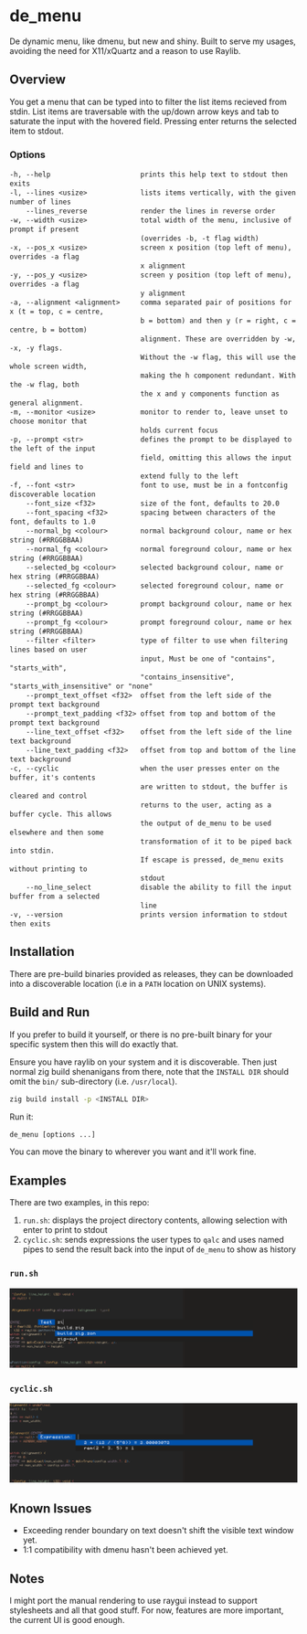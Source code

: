 # de_menu

De dynamic menu, like dmenu, but new and shiny. Built to serve my usages, avoiding the need for X11/xQuartz and a reason to use Raylib.

## Overview

You get a menu that can be typed into to filter the list items recieved from stdin.
List items are traversable with the up/down arrow keys and tab to saturate the input
with the hovered field. Pressing enter returns the selected item to stdout.

### Options

```
-h, --help                      prints this help text to stdout then exits
-l, --lines <usize>             lists items vertically, with the given number of lines
    --lines_reverse             render the lines in reverse order
-w, --width <usize>             total width of the menu, inclusive of prompt if present
                                (overrides -b, -t flag width)
-x, --pos_x <usize>             screen x position (top left of menu), overrides -a flag
                                x alignment
-y, --pos_y <usize>             screen y position (top left of menu), overrides -a flag
                                y alignment
-a, --alignment <alignment>     comma separated pair of positions for x (t = top, c = centre,
                                b = bottom) and then y (r = right, c = centre, b = bottom)
                                alignment. These are overridden by -w, -x, -y flags.
                                Without the -w flag, this will use the whole screen width,
                                making the h component redundant. With the -w flag, both
                                the x and y components function as general alignment.
-m, --monitor <usize>           monitor to render to, leave unset to choose monitor that
                                holds current focus
-p, --prompt <str>              defines the prompt to be displayed to the left of the input
                                field, omitting this allows the input field and lines to
                                extend fully to the left
-f, --font <str>                font to use, must be in a fontconfig discoverable location
    --font_size <f32>           size of the font, defaults to 20.0
    --font_spacing <f32>        spacing between characters of the font, defaults to 1.0
    --normal_bg <colour>        normal background colour, name or hex string (#RRGGBBAA)
    --normal_fg <colour>        normal foreground colour, name or hex string (#RRGGBBAA)
    --selected_bg <colour>      selected background colour, name or hex string (#RRGGBBAA)
    --selected_fg <colour>      selected foreground colour, name or hex string (#RRGGBBAA)
    --prompt_bg <colour>        prompt background colour, name or hex string (#RRGGBBAA)
    --prompt_fg <colour>        prompt foreground colour, name or hex string (#RRGGBBAA)
    --filter <filter>           type of filter to use when filtering lines based on user
                                input, Must be one of "contains", "starts_with",
                                "contains_insensitive", "starts_with_insensitive" or "none"
    --prompt_text_offset <f32>  offset from the left side of the prompt text background
    --prompt_text_padding <f32> offset from top and bottom of the prompt text background
    --line_text_offset <f32>    offset from the left side of the line text background
    --line_text_padding <f32>   offset from top and bottom of the line text background
-c, --cyclic                    when the user presses enter on the buffer, it's contents
                                are written to stdout, the buffer is cleared and control
                                returns to the user, acting as a buffer cycle. This allows
                                the output of de_menu to be used elsewhere and then some
                                transformation of it to be piped back into stdin.
                                If escape is pressed, de_menu exits without printing to
                                stdout
    --no_line_select            disable the ability to fill the input buffer from a selected
                                line
-v, --version                   prints version information to stdout then exits
```

## Installation

There are pre-build binaries provided as releases, they can be downloaded into a discoverable location (i.e in a `PATH` location on UNIX systems).

## Build and Run

If you prefer to build it yourself, or there is no pre-built binary for your specific system then this will do exactly that.

Ensure you have raylib on your system and it is discoverable. Then just normal zig build shenanigans from there, note that the
`INSTALL DIR` should omit the `bin/` sub-directory (i.e. `/usr/local`).

```bash
zig build install -p <INSTALL DIR>
```

Run it:

```bash
de_menu [options ...]
```

You can move the binary to wherever you want and it'll work fine.

## Examples

There are two examples, in this repo:

1. `run.sh`: displays the project directory contents, allowing selection with enter to print to stdout
2. `cyclic.sh`: sends expressions the user types to `qalc` and uses named pipes to send the result
    back into the input of `de_menu` to show as history

### `run.sh`

![Listing Directory](./docs/example_listing_dir)

### `cyclic.sh`

![Cyclic Pipe Through Qalc](./docs/example_qalc_cyclic)

## Known Issues

* Exceeding render boundary on text doesn't shift the visible text window yet.
* 1:1 compatibility with dmenu hasn't been achieved yet.

## Notes

I might port the manual rendering to use raygui instead to support stylesheets and all that good stuff. For now, features are more important, the current UI is good enough.
